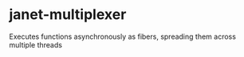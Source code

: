 # janet-multiplexer
Executes functions asynchronously as fibers, spreading them across multiple threads

